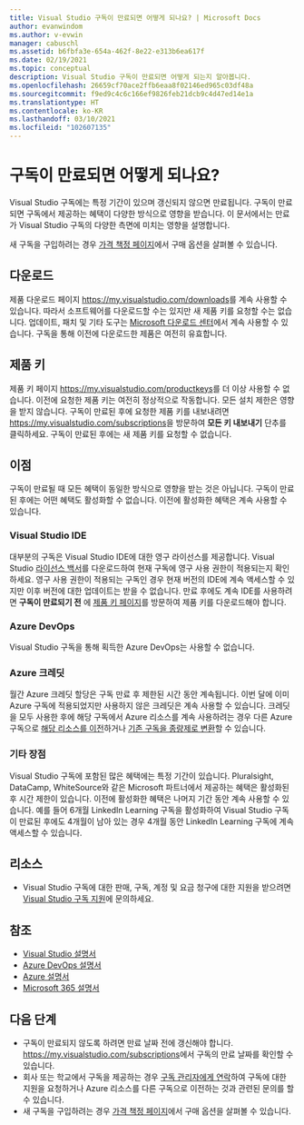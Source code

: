 ```yaml
---
title: Visual Studio 구독이 만료되면 어떻게 되나요? | Microsoft Docs
author: evanwindom
ms.author: v-evwin
manager: cabuschl
ms.assetid: b6fbfa3e-654a-462f-8e22-e313b6ea617f
ms.date: 02/19/2021
ms.topic: conceptual
description: Visual Studio 구독이 만료되면 어떻게 되는지 알아봅니다.
ms.openlocfilehash: 26659cf70ace2ffb6eaa8f02146ed965c03df48a
ms.sourcegitcommit: f9ed9c4c6c166ef9826feb21dcb9c4d47ed14e1a
ms.translationtype: HT
ms.contentlocale: ko-KR
ms.lasthandoff: 03/10/2021
ms.locfileid: "102607135"
---
```

# <a name="what-happens-when-your-subscription-expires"></a>구독이 만료되면 어떻게 되나요?
Visual Studio 구독에는 특정 기간이 있으며 갱신되지 않으면 만료됩니다.  구독이 만료되면 구독에서 제공하는 혜택이 다양한 방식으로 영향을 받습니다.  이 문서에서는 만료가 Visual Studio 구독의 다양한 측면에 미치는 영향을 설명합니다. 

새 구독을 구입하려는 경우 [가격 책정 페이지](https://visualstudio.microsoft.com/vs/pricing)에서 구매 옵션을 살펴볼 수 있습니다.

## <a name="downloads"></a>다운로드
제품 다운로드 페이지 <https://my.visualstudio.com/downloads>를 계속 사용할 수 있습니다. 따라서 소프트웨어를 다운로드할 수는 있지만 새 제품 키를 요청할 수는 없습니다.  업데이트, 패치 및 기타 도구는 [Microsoft 다운로드 센터](https://www.microsoft.com/downloads)에서 계속 사용할 수 있습니다.  구독을 통해 이전에 다운로드한 제품은 여전히 유효합니다.

## <a name="product-keys"></a>제품 키
제품 키 페이지 <https://my.visualstudio.com/productkeys>를 더 이상 사용할 수 없습니다.  이전에 요청한 제품 키는 여전히 정상적으로 작동합니다.  모든 설치 제한은 영향을 받지 않습니다.  구독이 만료된 후에 요청한 제품 키를 내보내려면 <https://my.visualstudio.com/subscriptions>을 방문하여 **모든 키 내보내기** 단추를 클릭하세요.  구독이 만료된 후에는 새 제품 키를 요청할 수 없습니다.

## <a name="benefits"></a>이점 
구독이 만료될 때 모든 혜택이 동일한 방식으로 영향을 받는 것은 아닙니다.  구독이 만료된 후에는 어떤 혜택도 활성화할 수 없습니다.  이전에 활성화한 혜택은 계속 사용할 수 있습니다.  

### <a name="visual-studio-ide"></a>Visual Studio IDE
대부분의 구독은 Visual Studio IDE에 대한 영구 라이선스를 제공합니다. Visual Studio [라이선스 백서](https://aka.ms/vslicensing)를 다운로드하여 현재 구독에 영구 사용 권한이 적용되는지 확인하세요.  영구 사용 권한이 적용되는 구독인 경우 현재 버전의 IDE에 계속 액세스할 수 있지만 이후 버전에 대한 업데이트는 받을 수 없습니다. 만료 후에도 계속 IDE를 사용하려면 **구독이 만료되기 전** 에 [제품 키 페이지](https://my.visualstudio.com/productkeys)를 방문하여 제품 키를 다운로드해야 합니다.

### <a name="azure-devops"></a>Azure DevOps
Visual Studio 구독을 통해 획득한 Azure DevOps는 사용할 수 없습니다.  

### <a name="azure-credits"></a>Azure 크레딧
월간 Azure 크레딧 할당은 구독 만료 후 제한된 시간 동안 계속됩니다.  이번 달에 이미 Azure 구독에 적용되었지만 사용하지 않은 크레딧은 계속 사용할 수 있습니다.  크레딧을 모두 사용한 후에 해당 구독에서 Azure 리소스를 계속 사용하려는 경우 다른 Azure 구독으로 [해당 리소스를 이전](/azure/azure-resource-manager/management/move-resource-group-and-subscription)하거나 [기존 구독을 종량제로 변환](/azure/cost-management-billing/manage/spending-limit#remove-the-spending-limit-in-azure-portal)할 수 있습니다.

### <a name="other-benefits"></a>기타 장점 
Visual Studio 구독에 포함된 많은 혜택에는 특정 기간이 있습니다.  Pluralsight, DataCamp, WhiteSource와 같은 Microsoft 파트너에서 제공하는 혜택은 활성화된 후 시간 제한이 있습니다.  이전에 활성화한 혜택은 나머지 기간 동안 계속 사용할 수 있습니다.  예를 들어 6개월 LinkedIn Learning 구독을 활성화하여 Visual Studio 구독이 만료된 후에도 4개월이 남아 있는 경우 4개월 동안 LinkedIn Learning 구독에 계속 액세스할 수 있습니다.  

## <a name="resources"></a>리소스
- Visual Studio 구독에 대한 판매, 구독, 계정 및 요금 청구에 대한 지원을 받으려면 [Visual Studio 구독 지원](https://aka.ms/vssubscriberhelp)에 문의하세요.

## <a name="see-also"></a>참조
- [Visual Studio 설명서](/visualstudio/)
- [Azure DevOps 설명서](/azure/devops/)
- [Azure 설명서](/azure/)
- [Microsoft 365 설명서](/microsoft-365/)

## <a name="next-steps"></a>다음 단계
- 구독이 만료되지 않도록 하려면 만료 날짜 전에 갱신해야 합니다.  <https://my.visualstudio.com/subscriptions>에서 구독의 만료 날짜를 확인할 수 있습니다.
- 회사 또는 학교에서 구독을 제공하는 경우 [구독 관리자에게 연락](contact-my-admin.md)하여 구독에 대한 지원을 요청하거나 Azure 리소스를 다른 구독으로 이전하는 것과 관련된 문의를 할 수 있습니다.
- 새 구독을 구입하려는 경우 [가격 책정 페이지](https://visualstudio.microsoft.com/vs/pricing)에서 구매 옵션을 살펴볼 수 있습니다.
